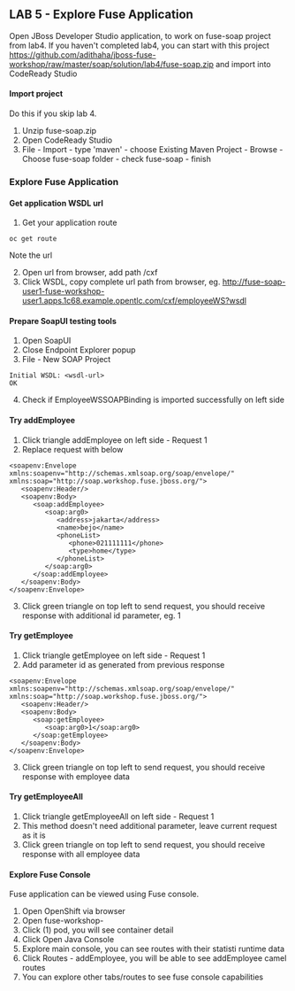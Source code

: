 
## LAB 5 - Explore Fuse Application

Open JBoss Developer Studio application,  to work on fuse-soap project from lab4. If you haven't completed lab4, you can start with this project https://github.com/adithaha/jboss-fuse-workshop/raw/master/soap/solution/lab4/fuse-soap.zip and import into CodeReady Studio

#### Import project
Do this if you skip lab 4.

1. Unzip fuse-soap.zip
2. Open CodeReady Studio
3. File - Import - type 'maven' - choose Existing Maven Project - Browse - Choose fuse-soap folder - check fuse-soap - finish

### Explore Fuse Application
#### Get application WSDL url
1. Get your application route
```
oc get route
```
Note the url  

2. Open url from browser, add path /cxf
3. Click WSDL, copy complete url path from browser, eg. http://fuse-soap-user1-fuse-workshop-user1.apps.1c68.example.opentlc.com/cxf/employeeWS?wsdl

#### Prepare SoapUI testing tools
1. Open SoapUI
2. Close Endpoint Explorer popup
3. File - New SOAP Project
```
Initial WSDL: <wsdl-url>
OK
```
4. Check if EmployeeWSSOAPBinding is imported successfully on left side

#### Try addEmployee
1. Click triangle addEmployee on left side - Request 1
2. Replace request with below
```
<soapenv:Envelope xmlns:soapenv="http://schemas.xmlsoap.org/soap/envelope/" xmlns:soap="http://soap.workshop.fuse.jboss.org/">
   <soapenv:Header/>
   <soapenv:Body>
      <soap:addEmployee>
         <soap:arg0>
            <address>jakarta</address>
            <name>bejo</name>
            <phoneList>
               <phone>021111111</phone>
               <type>home</type>
            </phoneList>
         </soap:arg0>
      </soap:addEmployee>
   </soapenv:Body>
</soapenv:Envelope>
```
3. Click green triangle on top left to send request, you should receive response with additional id parameter, eg. 1

#### Try getEmployee
1. Click triangle getEmployee on left side - Request 1
2. Add parameter id as generated from previous response
```
<soapenv:Envelope xmlns:soapenv="http://schemas.xmlsoap.org/soap/envelope/" xmlns:soap="http://soap.workshop.fuse.jboss.org/">
   <soapenv:Header/>
   <soapenv:Body>
      <soap:getEmployee>
         <soap:arg0>1</soap:arg0>
      </soap:getEmployee>
   </soapenv:Body>
</soapenv:Envelope>
```
3. Click green triangle on top left to send request, you should receive response with employee <id> data

#### Try getEmployeeAll
1. Click triangle getEmployeeAll on left side - Request 1
2. This method doesn't need additional parameter, leave current request as it is
3. Click green triangle on top left to send request, you should receive response with all employee data

#### Explore Fuse Console
Fuse application can be viewed using Fuse console. 
1. Open OpenShift via browser
2. Open fuse-workshop-<user1>
3. Click (1) pod, you will see container detail
4. Click Open Java Console
5. Explore main console, you can see routes with their statisti runtime data
6. Click Routes - addEmployee, you will be able to see addEmployee camel routes
7. You can explore other tabs/routes to see fuse console capabilities
